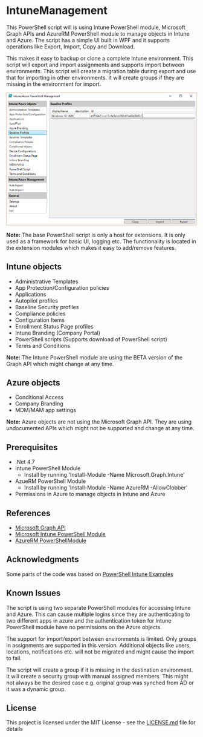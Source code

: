 # IntuneManagement

This PowerShell script will is using Intune PowerShell module, Microsoft Graph APIs and AzureRM PowerShell module to manage objects in Intune and Azure. The script has a simple UI built in WPF and it supports operations like Export, Import, Copy and Download.

This makes it easy to backup or clone a complete Intune environment. This script will export and import assignments and supports import between environments. This script will create a migration table during export and use that for importing in other environments. It will create groups if they are missing in the environment for import.

![Screenshot](/IntuneManagement.PNG?raw=true)

**Note:** The base PowerShell script is only a host for extensions. It is only used as a framework for basic UI, logging etc. The functionality is located in the extension modules which makes it easy to add/remove features.

## Intune objects
* Administrative Templates
* App Protection/Configuration policies
* Applications
* Autopilot profiles
* Baseline Security profiles
* Compliance policies
* Configuration Items
* Enrollment Status Page profiles
* Intune Branding (Company Portal)
* PowerShell scripts (Supports download of PowerShell script)
* Terms and Conditions

**Note:** The Intune PowerShell module are using the BETA version of the Graph API which might change at any time.

## Azure objects
* Conditional Access
* Company Branding
* MDM/MAM app settings

**Note:** Azure objects are not using the Microsoft Graph API. They are using undocumented APIs which might not be supported and change at any time.

## Prerequisites
* .Net 4.7
* Intune PowerShell Module
  * Install by running 'Install-Module -Name Microsoft.Graph.Intune'
* AzueRM PowerShell Module
  * Install by running 'Install-Module -Name AzureRM -AllowClobber'
* Permissions in Azure to manage objects in Intune and Azure 

## References
* [Microsoft Graph API](https://docs.microsoft.com/en-us/graph/api/overview?toc=./ref/toc.json&view=graph-rest-beta) 
* [Microsoft Intune PowerShell Module](https://github.com/microsoft/Intune-PowerShell-SDK)
* [AzureRM PowerShellModule](https://docs.microsoft.com/en-us/powershell/azure/azurerm/install-azurerm-ps?view=azurermps-6.13.0)

## Acknowledgments
Some parts of the code was based on [PowerShell Intune Examples](https://github.com/microsoftgraph/powershell-intune-samples)

## Known Issues
The script is using two separate PowerShell modules for accessing Intune and Azure. This can cause multiple logins since they are authenticating to two different apps in azure and the authentication token for Intune PowerShell module have no permissions on the Azure objects.

The support for import/export between environments is limited. Only groups in assignments are supported in this version. Additional objects like users, locations, notifications etc. will not be migrated and might cause the import to fail.

The script will create a group if it is missing in the destination environment. It will create a security group with manual assigned members. This might not always be the desired case e.g. original group was synched from AD or it was a dynamic group.

## License

This project is licensed under the MIT License - see the [LICENSE.md](LICENSE) file for details
